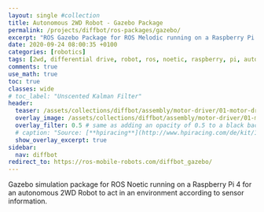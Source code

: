 ```yaml
---
layout: single #collection
title: Autonomous 2WD Robot - Gazebo Package
permalink: /projects/diffbot/ros-packages/gazebo/
excerpt: "ROS Gazebo Package for ROS Melodic running on a Raspberry Pi 4 for an autonomous 2WD Robot to act in an environment according to sensor information."
date: 2020-09-24 08:00:35 +0100
categories: [robotics]
tags: [2wd, differential drive, robot, ros, noetic, raspberry, pi, autonomous, ubuntu, focal, package, gazebo, simulation]
comments: true
use_math: true
toc: true
classes: wide
# toc_label: "Unscented Kalman Filter"
header:
  teaser: /assets/collections/diffbot/assembly/motor-driver/01-motor-driver.jpg
  overlay_image: /assets/collections/diffbot/assembly/motor-driver/01-motor-driver.jpg
  overlay_filter: 0.5 # same as adding an opacity of 0.5 to a black background
  # caption: "Source: [**hpiracing**](http://www.hpiracing.com/de/kit/114343)"
  show_overlay_excerpt: true
sidebar:
  nav: diffbot
redirect_to: https://ros-mobile-robots.com/diffbot_gazebo/
---
```


Gazebo simulation package for ROS Noetic running on a Raspberry Pi 4 for an autonomous 2WD Robot 
to act in an environment according to sensor information.


